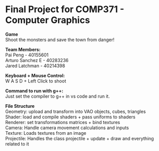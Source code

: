 # Final Project for COMP371 - Computer Graphics

__**Game**__ <br>
Shoot the monsters and save the town from danger!

**Team Members:** <br>
Pai Peng - 40155601 <br>
Arturo Sanchez E - 40283236 <br>
Jared Latchman - 40214398 <br>

**Keyboard + Mouse Control:** <br>
W A S D + Left Click to shoot

**Command to run with g++:** <br>
Just set the compiler to g++ in vs code and run it.

**File Structure** <br>
Geometry: upload and transform into VAO objects, cubes, triangles <br>
Shader: load and compile shaders + pass uniforms to shaders <br>
Renderer: set transformations matrices + bind textures <br>
Camera: Handle camera movement calculations and inputs <br>
Texture: Loads textures from an image <br>
Projectile: Handles the class projectile + update + draw and everything related to it <br>
